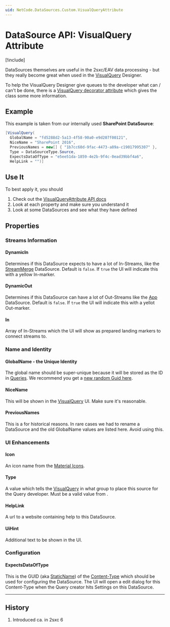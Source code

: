 ```yaml
---
uid: NetCode.DataSources.Custom.VisualQueryAttribute
---
```


# DataSource API: VisualQuery Attribute

[!include[](~/basics/stack/_shared-float-summary.md)]
<style> .context-box-summary .datasource-custom { visibility: visible; } </style>

DataSources themselves are useful in the 2sxc/EAV data processing - but they really become great when used in the [VisualQuery](xref:Basics.Query.VisualQuery.Index) Designer. 

To help the VisualQuery Designer give queues to the developer what can / can't be done, 
there is a [VisualQuery decorator attribute](xref:ToSic.Eav.DataSources.Queries.VisualQueryAttribute)  which gives the class some more information. 

## Example

This example is taken from our internally used **SharePoint DataSource**:

```c#
[VisualQuery(
  GlobalName = "fd5288d2-5a13-4f58-90a0-e9d207f00121",
  NiceName = "SharePoint 2016",
  PreviousNames = new[] { "1b7cc60d-9fac-4473-a89a-c19017995307" },
  Type = DataSourceType.Source, 
  ExpectsDataOfType = "e5ee51da-1859-4e2b-9f4c-0ead39bbf4a6",
  HelpLink = "")] 
```

## Use It

To best apply it, you should

1. Check out the [VisualQueryAttribute API docs](xref:ToSic.Eav.DataSources.Queries.VisualQueryAttribute)
1. Look at each property and make sure you understand it
1. Look at some DataSources and see what they have defined

## Properties

### Streams Information
#### DynamicIn

Determines if this DataSource expects to have a lot of In-Streams, like the [StreamMerge](xref:ToSic.Eav.DataSources.StreamMerge) DataSource. 
Default is `false`. 
If `true` the UI will indicate this with a yellow In-marker.

#### DynamicOut

Determines if this DataSource can have a lot of Out-Streams like the [App](xref:ToSic.Eav.DataSources.App) DataSource. 
Default is `false`. 
If `true` the UI will indicate this with a yellot Out-marker.

#### In

Array of In-Streams which the UI will show as prepared landing markers to connect streams to.

### Name and Identity

#### GlobalName - the Unique Identity

The global name should be super-unique because it will be stored as the ID in [Queries](xref:Basics.Query.Index). 
We recommend you get a [new random Guid here](https://www.guidgenerator.com/).

#### NiceName

This will be shown in the [VisualQuery](xref:Basics.Query.VisualQuery.Index) UI. Make sure it's reasonable.

#### PreviousNames

This is a for historical reasons. In rare cases we had to rename a DataSource and the old GlobalName values are listed here. Avoid using this. 

### UI Enhancements

#### Icon

An icon name from the [Material Icons](https://fonts.google.com/icons).

#### Type

A value which tells the [VisualQuery](xref:Basics.Query.VisualQuery.Index) in what group to place this source for the Query developer.
Must be a valid value from [](xref:ToSic.Eav.DataSources.Queries.DataSourceType).

#### HelpLink

A url to a website containing help to this DataSource.

#### UiHint

Additional text to be shown in the UI.

### Configuration

#### ExpectsDataOfType

This is the GUID (aka [StaticName](xref:Basics.Data.ContentTypes.Names)) of the [Content-Type](xref:Basics.Data.ContentTypes.Index) which should be used for configuring the DataSource. 
The UI will open a edit dialog for this Content-Type when the Query creator hits Settings on this DataSource.


---

## History

1. Introduced ca. in 2sxc 6
